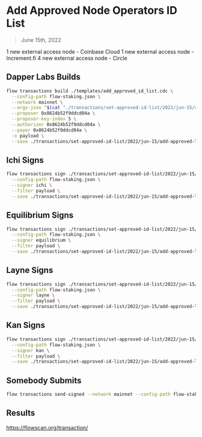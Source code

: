 # Add Approved Node Operators ID List

> June 15th, 2022

1 new external access node - Coinbase Cloud
1 new external access node - Increment.fi
4 new external access node - Circle

## Dapper Labs Builds

```sh
flow transactions build ./templates/add_approved_id_list.cdc \
  --config-path flow-staking.json \
  --network mainnet \
  --args-json "$(cat "./transactions/set-approved-id-list/2022/jun-15/arguments.json")" \
  --proposer 0x8624b52f9ddcd04a \
  --proposer-key-index 5 \
  --authorizer 0x8624b52f9ddcd04a \
  --payer 0x8624b52f9ddcd04a \
  -x payload \
  --save ./transactions/set-approved-id-list/2022/jun-15/add-approved-list-jun-15-unsigned.rlp
```

## Ichi Signs

```sh
flow transactions sign ./transactions/set-approved-id-list/2022/jun-15/add-approved-list-jun-15-unsigned.rlp \
  --config-path flow-staking.json \
  --signer ichi \
  --filter payload \
  --save ./transactions/set-approved-id-list/2022/jun-15/add-approved-list-jun-15-sig-1.rlp
```

## Equilibrium Signs

```sh
flow transactions sign ./transactions/set-approved-id-list/2022/jun-15/add-approved-list-jun-15-sig-1.rlp \
  --config-path flow-staking.json \
  --signer equilibrium \
  --filter payload \
  --save ./transactions/set-approved-id-list/2022/jun-15/add-approved-list-jun-15-sig-2.rlp
```

## Layne Signs

```sh
flow transactions sign ./transactions/set-approved-id-list/2022/jun-15/add-approved-list-jun-15-sig-2.rlp \
  --config-path flow-staking.json \
  --signer layne \
  --filter payload \
  --save ./transactions/set-approved-id-list/2022/jun-15/add-approved-list-jun-15-sig-3.rlp
```

## Kan Signs

```sh
flow transactions sign ./transactions/set-approved-id-list/2022/jun-15/add-approved-list-jun-15-sig-3.rlp \
  --config-path flow-staking.json \
  --signer kan \
  --filter payload \
  --save ./transactions/set-approved-id-list/2022/jun-15/add-approved-list-jun-15-sig-complete.rlp
```

## Somebody Submits

```sh
flow transactions send-signed --network mainnet --config-path flow-staking.json ./transactions/set-approved-id-list/2022/jun-15/add-approved-list-jun-15-sig-complete.rlp
```

## Results

https://flowscan.org/transaction/